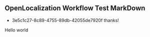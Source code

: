 ## OpenLocalization Workflow Test MarkDown
* 3e5c1c27-8c89-4755-89db-42055de7920f 
thanks!

Hello world